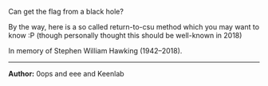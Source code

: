 Can get the flag from a black hole?

By the way, here is a so called return-to-csu method which you may want to know :P (though personally thought this should be well-known in 2018)

In memory of Stephen William Hawking (1942–2018).

---
**Author:** 0ops and eee and Keenlab